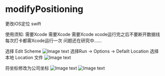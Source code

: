 # modifyPositioning
更改iOS定位 swift

使用须知: 需要Xcode 需要Xcode 需要Xcode xcode运行完之后不要断开数据线 每次打卡都需Xcode运行一次 
问题还在研究中……

选择 Edit Scheme
![Image text](https://raw.githubusercontent.com/yiruchujian/modifyPositioning/master/image-folder/1.png)
选择Run -> Options -> Defailt Location 选择本地 Location 文件
![Image text](https://raw.githubusercontent.com/yiruchujian/modifyPositioning/master/image-folder/2.png)

将坐标修改为公司坐标
![Image text](https://raw.githubusercontent.com/yiruchujian/modifyPositioning/master/image-folder/2.jpeg)
![Image text](https://raw.githubusercontent.com/yiruchujian/modifyPositioning/master/image-folder/4.jpeg)
